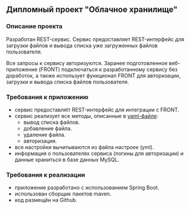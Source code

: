## Дипломный проект "Облачное хранилище"

### Описание проекта
Разработан REST-сервис. Сервис предоставляет REST-интерфейс для загрузки файлов и вывода списка уже загруженных файлов пользователя.

Все запросы к сервису авторизуются. Заранее подготовленное веб-приложение (FRONT) подключаться к разработанному сервису без доработок, а также использует функционал FRONT для авторизации, загрузки и вывода списка файлов пользователя.

### Требования к приложению
* cервис предоставляtт REST-интерфейс для интеграции с FRONT.
* сервис реализует все методы, описанные в [yaml-файле](https://github.com/netology-code/jd-homeworks/blob/master/diploma/CloudServiceSpecification.yaml):
    * вывод списка файлов.
    * добавление файла.
    * удаление файла.
    * авторизация.
* все настройки вычитываются из файла настроек (yml).
* информация о пользователях сервиса (логины для авторизации) и данные храниться в базе данных MySQL.
### Требования к реализации
* приложение разработано с использованием Spring Boot.
* использован сборщик пакетов maven.
* код размещён на Github.
